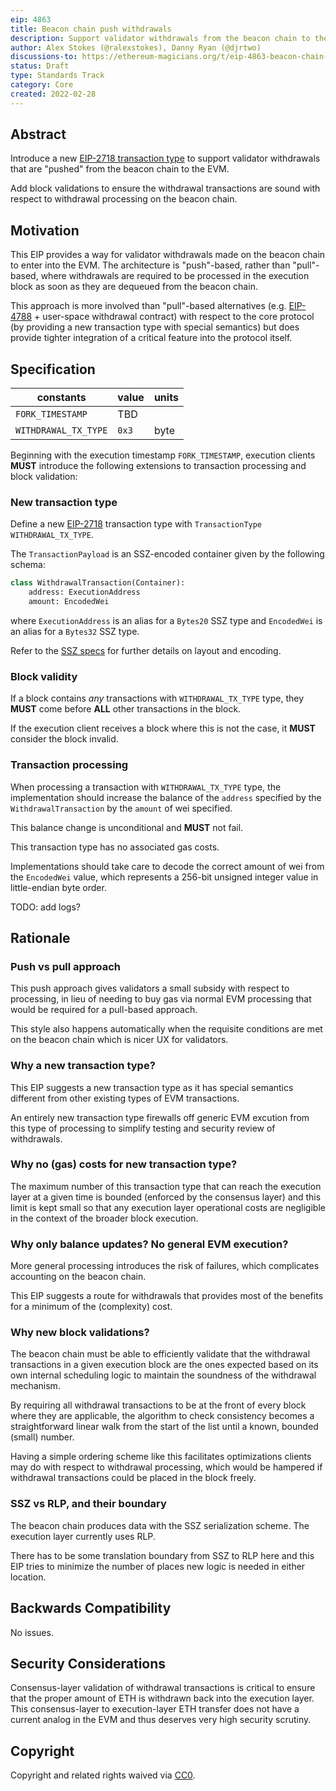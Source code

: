 ```yaml
---
eip: 4863
title: Beacon chain push withdrawals
description: Support validator withdrawals from the beacon chain to the EVM via a new "push-style" transaction type.
author: Alex Stokes (@ralexstokes), Danny Ryan (@djrtwo)
discussions-to: https://ethereum-magicians.org/t/eip-4863-beacon-chain-push-withdrawals/8465, https://github.com/ethereum/go-ethereum/pull/24468
status: Draft
type: Standards Track
category: Core
created: 2022-02-28
---
```


## Abstract

Introduce a new [EIP-2718 transaction type](./eip-2718.md) to support validator withdrawals that are "pushed" from the beacon chain to the EVM.

Add block validations to ensure the withdrawal transactions are sound with respect to withdrawal processing on the beacon chain.

## Motivation

This EIP provides a way for validator withdrawals made on the beacon chain to enter into the EVM.
The architecture is "push"-based, rather than "pull"-based, where withdrawals are required to be processed in the execution block as soon as they are dequeued from the beacon chain.

This approach is more involved than "pull"-based alternatives (e.g. [EIP-4788](./eip-4788.md) + user-space withdrawal contract) with respect to the core protocol (by providing a new transaction type with special semantics) but does provide tighter integration of a critical feature into the protocol itself.

## Specification

| constants                     | value                                          | units
|---                            |---                                             |---
| `FORK_TIMESTAMP`              | TBD                                            |
| `WITHDRAWAL_TX_TYPE`          | `0x3`                                          | byte

Beginning with the execution timestamp `FORK_TIMESTAMP`, execution clients **MUST** introduce the following extensions to transaction processing and block validation:

### New transaction type

Define a new [EIP-2718](./eip-2718.md) transaction type with `TransactionType` `WITHDRAWAL_TX_TYPE`.

The `TransactionPayload` is an SSZ-encoded container given by the following schema:

```python
class WithdrawalTransaction(Container):
    address: ExecutionAddress
    amount: EncodedWei
```

where `ExecutionAddress` is an alias for a `Bytes20` SSZ type and `EncodedWei` is an alias for a `Bytes32` SSZ type.

Refer to the [SSZ specs](https://github.com/ethereum/consensus-specs/blob/master/ssz/simple-serialize.md) for further details on layout and encoding.

### Block validity

If a block contains *any* transactions with `WITHDRAWAL_TX_TYPE` type, they **MUST** come before **ALL** other transactions in the block.

If the execution client receives a block where this is not the case, it **MUST** consider the block invalid.

### Transaction processing

When processing a transaction with `WITHDRAWAL_TX_TYPE` type, the implementation should increase the balance of the `address` specified by
the `WithdrawalTransaction` by the `amount` of wei specified.

This balance change is unconditional and **MUST** not fail.

This transaction type has no associated gas costs.

Implementations should take care to decode the correct amount of wei from the `EncodedWei` value, which represents a 256-bit unsigned integer value in little-endian byte order.

TODO: add logs?

## Rationale

### Push vs pull approach

This push approach gives validators a small subsidy with respect to processing, in lieu of needing to buy gas via normal EVM processing that would be required for a pull-based approach.

This style also happens automatically when the requisite conditions are met on the beacon chain which is nicer UX for validators.

### Why a new transaction type?

This EIP suggests a new transaction type as it has special semantics different from other existing types of EVM transactions.

An entirely new transaction type firewalls off generic EVM excution from this type of processing to simplify testing and security review of withdrawals.

### Why no (gas) costs for new transaction type?

The maximum number of this transaction type that can reach the execution layer at a given time is bounded (enforced by the consensus layer) and this limit is kept small so that
any execution layer operational costs are negligible in the context of the broader block execution.

### Why only balance updates? No general EVM execution?

More general processing introduces the risk of failures, which complicates accounting on the beacon chain.

This EIP suggests a route for withdrawals that provides most of the benefits for a minimum of the (complexity) cost.

### Why new block validations?

The beacon chain must be able to efficiently validate that the withdrawal transactions in a given execution block are
the ones expected based on its own internal scheduling logic to maintain the soundness of the withdrawal mechanism.

By requiring all withdrawal transactions to be at the front of every block where they are applicable, the algorithm to
check consistency becomes a straightforward linear walk from the start of the list until a known, bounded (small) number.

Having a simple ordering scheme like this facilitates optimizations clients may do with respect to withdrawal processing, which
would be hampered if withdrawal transactions could be placed in the block freely.

### SSZ vs RLP, and their boundary

The beacon chain produces data with the SSZ serialization scheme. The execution layer currently uses RLP.

There has to be some translation boundary from SSZ to RLP here and this EIP tries to minimize the number of
places new logic is needed in either location.

## Backwards Compatibility

No issues.

## Security Considerations

Consensus-layer validation of withdrawal transactions is critical to ensure that the proper amount of ETH is withdrawn back into the execution layer.
This consensus-layer to execution-layer ETH transfer does not have a current analog in the EVM and thus deserves very high security scrutiny.

## Copyright

Copyright and related rights waived via [CC0](https://creativecommons.org/publicdomain/zero/1.0/).
